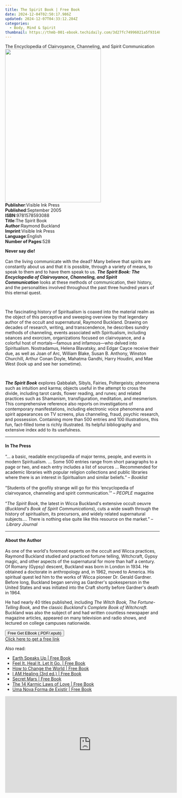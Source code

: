 ```yaml
---
title: The Spirit Book | Free Book
date: 2024-12-04T02:50:17.986Z
updated: 2024-12-07T04:33:12.284Z
categories:
  - Body, Mind & Spirit
thumbnail: https://thmb-001-ebook.techidaily.com/3d27fc74996021a5f931483120b6fd56f64f67e6639e72afe0c1df70bddec07e.jpg
---
```

<main id="book-container">
  <div class="flex flex-col">
    <div class="book-brief flex-1 py-6 px-4 sm:p-6 md:py-10 md:px-8">
      <!-- brief-->
      <div class="book-brief-main">
        The Encyclopedia of Clairvoyance, Channeling, and Spirit Communication
      </div>
    </div>
    <div
      class="book-meta-info flex-1 grid gap-4 col-start-1 col-end-3 row-start-1 sm:mb-6 sm:grid-cols-4 lg:gap-6 lg:col-start-2 lg:row-end-6 lg:row-span-6 lg:mb-0"
    >
      <div
        class="book-meta-info-left place-content-center mt-4 p-4 text-sm leading-6 col-start-2 col-span-2 dark:text-slate-400"
      >
        <img
          class="w-full h-500 object-cover rounded-lg sm:h-255 sm:col-span-2 lg:col-span-full"
          src="https://img-001-ebook.techidaily.com/95051fff9667cb043c20bf15fd0bfb1feab8cbc32c603588cddd76eb3b859a91.jpg"
          alt=""
          width="312"
          height="500"
        />
      </div>
      <div
        class="book-meta-info-right mt-2 col-start-1 row-start-2 col-span-3 self-center"
      >
        <!-- meta data  -->
        <div class="flex flex-col px-4 md:px-8">
          <div class="flex-1">
            <strong>Publisher</strong>:<span class="px-2"
              >Visible Ink Press</span
            >
          </div>
          <div class="flex-1">
            <strong>Published</strong>:<span class="px-2">September 2005</span>
          </div>
          <div class="flex-1">
            <strong>ISBN</strong>:<span class="px-2">9781578593088</span>
          </div>
          <div class="flex-1">
            <strong>Title</strong>:<span class="px-2">The Spirit Book</span>
          </div>
          <div class="flex-1">
            <strong>Author</strong>:<span class="px-2">Raymond Buckland</span>
          </div>
          <div class="flex-1">
            <strong>Imprint</strong>:<span class="px-2">Visible Ink Press</span>
          </div>
          <div class="flex-1">
            <strong>Language</strong>:<span class="px-2">English</span>
          </div>
          <div class="flex-1">
            <strong>Number of Pages</strong>:<span class="px-2">528</span>
          </div>
        </div>
      </div>
    </div>
    <div class="book-description flex-1 py-6 px-4 sm:p-6 md:py-10 md:px-8">
      <div class="book-description-main">
        <div accordion-content="" id="description">
          <p class="western">
            <b>Never say die!</b><br /><br /><span
              >Can the living communicate with the dead? Many believe that
              spirits are constantly about us and that it is possible, through a
              variety of means, to speak to them and to have them speak to
              us.&nbsp;</span
            ><i
              ><b
                >The Spirit Book: The Encyclopedia of Clairvoyance, Channeling,
                and Spirit Communication</b
              ></i
            ><span
              >&nbsp;looks at these methods of communication, their history, and
              the personalities involved throughout the past three hundred years
              of this eternal quest.</span
            >
          </p>
          <p class="western">
            <span><br /></span>
          </p>
          <p>
            The fascinating history of Spiritualism is coaxed into the material
            realm as the object of this perceptive and sweeping overview by that
            legendary author of the occult and supernatural, Raymond Buckland.
            Drawing on decades of research, writing, and transcendence, he
            describes sundry methods of channeling, events associated with
            Spiritualism, including séances and exorcism, organizations focused
            on clairvoyance, and a colorful host of mortals—famous and
            infamous—who delved into Spiritualism. Nostradamus, Helena
            Blavatsky, and Edgar Cayce receive their due, as well as Joan of
            Arc, William Blake, Susan B. Anthony, Winston Churchill, Arthur
            Conan Doyle, Mahatma Gandhi, Harry Houdini, and Mae West (look up
            and see her sometime).
          </p>
          <p><br /></p>
          <p>
            <i><b>The Spirit Book</b></i
            >&nbsp;explores Qabbalah, Sibyls, Fairies, Poltergeists; phenomena
            such as intuition and karma; objects useful in the attempt to cross
            the divide, including tarot cards, flower reading, and runes; and
            related practices such as Shamanism, transfiguration, meditation,
            and mesmerism. This comprehensive reference also reports on
            investigations of contemporary manifestations, including electronic
            voice phenomena and spirit appearances on TV screens, plus
            channeling, fraud, psychic research, and possession. Containing more
            than 500 entries and 100 illustrations, this fun, fact-filled tome
            is richly illustrated. Its helpful bibliography and extensive index
            add to its usefulness.
          </p>
        </div>
        <div class="accordion-fader"></div>
      </div>
    </div>
    <div class="book-excerpts flex-1 py-6 px-4 sm:p-6 md:py-10 md:px-8">
      <!-- excerpts-->
      <div class="book-excerpts-main">
        <hr />
        <h4 class="placeholder placeholder-heading">
          <span>In The Press</span>
        </h4>
        <p></p>
        <p class="western">
          <span
            >“… a basic, readable encyclopedia of major terms, people, and
            events in modern Spiritualism. … Some 500 entries range from short
            paragraphs to a page or two, and each entry includes a list of
            sources … Recommended for academic libraries with popular religion
            collections and public libraries where there is an interest in
            Spiritualism and similar beliefs.” –&nbsp;</span
          ><i>Booklist</i><br /><br /><span
            >“Students of the goofily strange will go for this ‘encyclopedia of
            clairvoyance, channeling and spirit communication.’” –&nbsp;</span
          ><i>PEOPLE</i><span>&nbsp;magazine</span><br /><br /><span>“</span
          ><i>The Spirit Book</i
          ><span
            >, the latest in Wicca Buckland's extensive occult oeuvre (</span
          ><i>Buckland's Book of Spirit Communications</i
          ><span
            >), cuts a wide swath through the history of spiritualism, its
            precursors, and widely related supernatural subjects…. There is
            nothing else quite like this resource on the market.” –&nbsp;</span
          ><i>Library Journal</i><br />
        </p>
        <p></p>
      </div>
    </div>
    <div class="book-about-author flex-1 py-6 px-4 sm:p-6 md:py-10 md:px-8">
      <!-- about author-->
      <div class="book-main-author-main">
        <hr />
        <h4 class="placeholder placeholder-heading">
          <span>About the Author</span>
        </h4>
        <p>
          As one of the world's foremost experts on the occult and Wicca
          practices, Raymond Buckland studied and practiced fortune telling,
          Witchcraft, Gypsy magic, and other aspects of the supernatural for
          more than half a century. Of Romany (Gypsy) descent, Buckland was born
          in London in 1934. He obtained a doctorate in anthropology and, in
          1962, moved to America. His spiritual quest led him to the works of
          Wicca pioneer Dr. Gerald Gardner. Before long, Buckland began serving
          as Gardner's spokesperson in the United States and was initiated into
          the Craft shortly before Gardner's death in 1964.
        </p>
        <p>
          He had nearly 40 titles published, including
          <i>The Witch Book, The Fortune-Telling Book,</i> and the classic
          <i>Buckland's Complete Book of Witchcraft.</i> Buckland was also the
          subject of and had written countless newspaper and magazine articles,
          appeared on many television and radio shows, and lectured on college
          campuses nationwide.
        </p>
        <p></p>
      </div>
    </div>
    <div class="book-free-get flex-1 py-6 px-4 sm:p-6 md:py-10 md:px-8">
      <button
        id="btn-free-get"
        class="bg-blue-500 hover:bg-blue-700 text-white font-bold py-2 px-4 rounded"
      >
        Free Get EBook (.PDF/.epub)
      </button>
      <div id="countdown-display" class="px-2 text-lg mt-2"></div>
      <a
        id="free-link"
        class="hidden bg-blue-500 hover:bg-blue-700 text-white font-bold py-2 px-4 rounded"
        href="https://www.ebooks.com/en-us/book/96489583/the-spirit-book/raymond-buckland/"
        target="_blank"
        >Click here to get a free link</a
      >
    </div>
    <script>
      let countdownTime = 0;
      let countdownInterval = null;
      document
        .getElementById('btn-free-get')
        .addEventListener('click', startCountdown);
      function startCountdown() {
        countdownTime = new Date().getTime() + 60000 * 3;
        countdownInterval = setInterval(updateCountdown, 1000);
        document.getElementById('btn-free-get').disabled = true;
        document
          .getElementById('btn-free-get')
          .classList.add('bg-gray-500', 'cursor-not-allowed');
      }
      function updateCountdown() {
        let currentTime = new Date().getTime();
        let timeLeft = countdownTime - currentTime;
        let secondsLeft = Math.floor(timeLeft / 1000);
        document.getElementById('countdown-display').innerHTML =
          `Remaining time: ${secondsLeft} seconds.`;
        if (secondsLeft <= 0) {
          clearInterval(countdownInterval);
          document.getElementById('btn-free-get').classList.add('hidden');
          document.getElementById('free-link').classList.remove('hidden');
          document.getElementById('countdown-display').innerHTML = '';
        }
      }
    </script>
  </div>
</main>

<ins class="adsbygoogle"
      style="display:block"
      data-ad-client="ca-pub-7571918770474297"
      data-ad-slot="8358498916"
      data-ad-format="auto"
      data-full-width-responsive="true"></ins>
    

<span class="atpl-alsoreadstyle">Also read:</span>
<div><ul>
<li><a href="https://novels-ebooks.techidaily.com/209879494-9781945026591-earth-speaks-up/"><u>Earth Speaks Up | Free Book</u></a></li>
<li><a href="https://novels-ebooks.techidaily.com/209881028-9781640857544-feel-it-heal-it-let-it-go/"><u>Feel It. Heal It. Let It Go. | Free Book</u></a></li>
<li><a href="https://novels-ebooks.techidaily.com/209881179-9781087804743-how-to-change-the-world/"><u>How to Change the World | Free Book</u></a></li>
<li><a href="https://novels-ebooks.techidaily.com/209881139-9781734003857-i-am-healing-3rd-ed/"><u>I AM Healing (3rd ed.) | Free Book</u></a></li>
<li><a href="https://novels-ebooks.techidaily.com/209881093-9781916225824-secret-mars/"><u>Secret Mars | Free Book</u></a></li>
<li><a href="https://novels-ebooks.techidaily.com/209881191-9781087804859-the-14-karmic-laws-of-love/"><u>The 14 Karmic Laws of Love | Free Book</u></a></li>
<li><a href="https://novels-ebooks.techidaily.com/209881090-9781087804200-uma-nova-forma-de-existir/"><u>Uma Nova Forma de Existir | Free Book</u></a></li>
</ul></div>

<!-- affiliate ads begin -->
<iframe width="560" height="315" src="https://www.youtube.com/embed/aYH0B2HqcIM?si=3fkoG85L6hAeB4ok" title="YouTube video player" frameborder="0" allow="accelerometer; autoplay; clipboard-write; encrypted-media; gyroscope; picture-in-picture; web-share" referrerpolicy="strict-origin-when-cross-origin" allowfullscreen></iframe>
<!-- affiliate ads end -->

